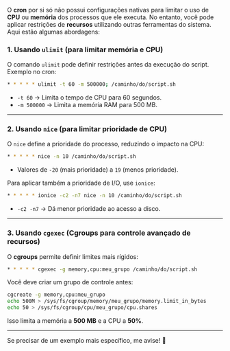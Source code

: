 O **cron** por si só não possui configurações nativas para limitar o uso de **CPU** ou **memória** dos processos que ele executa. No entanto, você pode aplicar restrições de **recursos** utilizando outras ferramentas do sistema. Aqui estão algumas abordagens:

### 1. **Usando `ulimit` (para limitar memória e CPU)**  
O comando `ulimit` pode definir restrições antes da execução do script. Exemplo no cron:  

```bash
* * * * * ulimit -t 60 -m 500000; /caminho/do/script.sh
```
- `-t 60` → Limita o tempo de CPU para 60 segundos.  
- `-m 500000` → Limita a memória RAM para 500 MB.  

---

### 2. **Usando `nice` (para limitar prioridade de CPU)**
O `nice` define a prioridade do processo, reduzindo o impacto na CPU:  

```bash
* * * * * nice -n 10 /caminho/do/script.sh
```
- Valores de `-20` (mais prioridade) a `19` (menos prioridade).  

Para aplicar também a prioridade de I/O, use `ionice`:  

```bash
* * * * * ionice -c2 -n7 nice -n 10 /caminho/do/script.sh
```
- `-c2 -n7` → Dá menor prioridade ao acesso a disco.  

---

### 3. **Usando `cgexec` (Cgroups para controle avançado de recursos)**
O **cgroups** permite definir limites mais rígidos:  

```bash
* * * * * cgexec -g memory,cpu:meu_grupo /caminho/do/script.sh
```
Você deve criar um grupo de controle antes:  

```bash
cgcreate -g memory,cpu:meu_grupo
echo 500M > /sys/fs/cgroup/memory/meu_grupo/memory.limit_in_bytes
echo 50 > /sys/fs/cgroup/cpu/meu_grupo/cpu.shares
```
Isso limita a memória a **500 MB** e a CPU a **50%**.  

---

Se precisar de um exemplo mais específico, me avise! 🚀